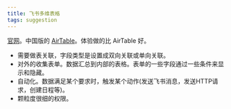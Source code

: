 ```yaml
---
title: 飞书多维表格
tags: suggestion
---
```


[官网](https://www.feishu.cn/)。中国版的 [AirTable](./airtable.md)。体验做的比 AirTable 好。

* 需要做表关联，字段类型是设置成双向关联或单向关联。
* 对外的收集表单。数据汇总到内部的表格。表单的一些字段通过一些条件来显示和隐藏。
* 自动化。数据满足某个要求时，触发某个动作(发送飞书消息，发送HTTP请求，创建日程等)。
* 颗粒度很细的权限。